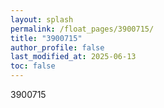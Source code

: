 ```yaml
---
layout: splash
permalink: /float_pages/3900715/
title: "3900715"
author_profile: false
last_modified_at: 2025-06-13
toc: false
---
```

 
3900715
